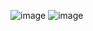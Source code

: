 ![image](https://github.com/Rahul-chaurasiya/Leetcode-Practice-Problem/assets/77222540/969e214a-9381-48f6-b221-7c4ca0c70acc)
![image](https://github.com/Rahul-chaurasiya/Leetcode-Practice-Problem/assets/77222540/ada4a327-c168-4915-ae53-5918666150e0)
